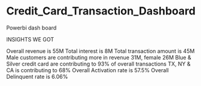 # Credit_Card_Transaction_Dashboard
Powerbi dash board

INSIGHTS WE GOT

Overall revenue is 55M
Total interest is 8M
Total transaction amount is 45M
Male customers are contributing more in revenue 31M, female 26M
Blue & Silver credit card are contributing to 93% of overall transactions
TX, NY & CA is contributing to 68%
Overall Activation rate is 57.5%
Overall Delinquent rate is 6.06%
